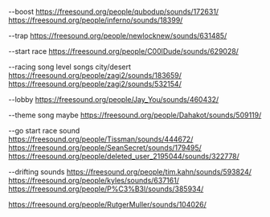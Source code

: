 --boost
https://freesound.org/people/qubodup/sounds/172631/
https://freesound.org/people/inferno/sounds/18399/

--trap
https://freesound.org/people/newlocknew/sounds/631485/

--start race
https://freesound.org/people/C00lDude/sounds/629028/

--racing song level songs city/desert
https://freesound.org/people/zagi2/sounds/183659/
https://freesound.org/people/zagi2/sounds/532154/

--lobby
https://freesound.org/people/Jay_You/sounds/460432/

--theme song maybe
https://freesound.org/people/Dahakot/sounds/509119/

--go start race sound
https://freesound.org/people/Tissman/sounds/444672/
https://freesound.org/people/SeanSecret/sounds/179495/ 
https://freesound.org/people/deleted_user_2195044/sounds/322778/

--drifting sounds
https://freesound.org/people/tim.kahn/sounds/593824/
https://freesound.org/people/kyles/sounds/637161/
https://freesound.org/people/P%C3%B3l/sounds/385934/

https://freesound.org/people/RutgerMuller/sounds/104026/

